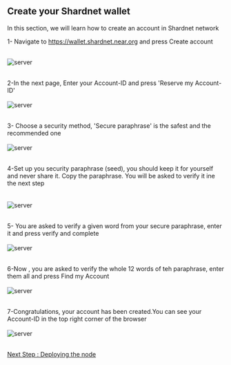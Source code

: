 

## Create your Shardnet wallet

In this section, we will learn how to create an account in  Shardnet network

  1- Navigate to  https://wallet.shardnet.near.org and press Create account
  <br/><br/>

   ![server](../assets/wallet/wallet_01.png "server")
<br/><br/>
  
  2-In the next page, Enter your Account-ID and press 'Reserve my Account-ID'
  <br/><br/>
   ![server](../assets/wallet/wallet_02.png "server")
<br/><br/>
  
  3- Choose a security method, 'Secure paraphrase' is the safest and the recommended one
  <br/><br/>
   ![server](../assets/wallet/wallet_03.png "server")
  <br/><br/>
  
  4-Set up you security paraphrase (seed), you should keep it for yourself and never share it. Copy the paraphrase. 
      You will be asked to verify it ine the next step
   <br/><br/>   
   ![server](../assets/wallet/wallet_04.png "server")
  <br/><br/>
  
  5- You are asked to verify a given word from your secure paraphrase, enter it and press verify and complete
  <br/><br/>
   ![server](../assets/wallet/wallet_05.png "server")
<br/><br/>
  
  6-Now , you are asked to verify the whole 12 words of teh paraphrase, enter them all and press Find my Account
  <br/><br/>
   ![server](../assets/wallet/wallet_07.png "server")
<br/><br/>
  
  7-Congratulations, your account has been created.You can see your Account-ID in the top right corner of the browser
  <br/><br/>
   ![server](../assets/wallet/wallet_08.png "server")
 <br/><br/>
 
 [Next Step : Deploying the node](https://github.com/abahmanem/near-node-setup-shardnet/blob/main/tutorial/deploy-node.md)

